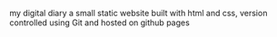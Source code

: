 my digital diary
a small static website built with html and css, version controlled using Git and hosted on github pages

